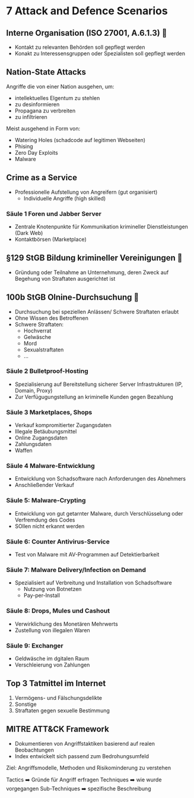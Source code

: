 # 7 Attack and Defence Scenarios

## Interne Organisation (ISO 27001, A.6.1.3) :hammer:

- Kontakt zu relevanten Behörden soll gepflegt werden
- Konakt zu Interessensgruppen oder Spezialisten soll gepflegt werden

## Nation-State Attacks

Angriffe die von einer Nation ausgehen, um:

- intellektuelles EIgentum zu stehlen
- zu desinformieren
- Propagana zu verbreiten
- zu infiltrieren

Meist ausgehend in Form von:

- Watering Holes (schadcode auf legitimen Webseiten)
- Phising
- Zero Day Exploits
- Malware

## Crime as a Service

- Professionelle Aufstellung von Angreifern (gut organisiert)
  - Individuelle Angriffe (high skilled)

### Säule 1 Foren und Jabber Server

- Zentrale Knotenpunkte für Kommunikation krimineller Dienstleistungen (Dark Web)
- Kontaktbörsen (Marketplace)

## §129 StGB Bildung krimineller Vereinigungen :hammer:

- Gründung oder Teilnahme an Unternehmung, deren Zweck auf Begehung von Straftaten ausgerichtet ist

## 100b StGB Olnine-Durchsuchung :hammer:

- Durchsuchung bei speziellen Anlässen/ Schwere Straftaten erlaubt
- Ohne Wissen des Betroffenen
- Schwere Straftaten:
  - Hochverrat
  - Gelwäsche
  - Mord
  - Sexualstraftaten
  - ...

### Säule 2 Bulletproof-Hosting

- Spezialisierung auf Bereitstellung sicherer Server Infrastrukturen  (IP, Domain, Proxy)
- Zur Verfügugungstellung an kriminelle Kunden gegen Bezahlung

### Säule 3 Marketplaces, Shops

- Verkauf kompromitierter Zugangsdaten
- Illegale Betäubungsmittel
- Online Zugangsdaten
- Zahlungsdaten
- Waffen

### Säule 4 Malware-Entwicklung

- Entwicklung von Schadsoftware nach Anforderungen des Abnehmers
- Anschließender Verkauf

### Säule 5: Malware-Crypting

- Entwicklung von gut getarnter Malware, durch Verschlüsselung oder Verfremdung des Codes
- SOllen nicht erkannt werden

### Säule 6: Counter Antivirus-Service

- Test von Malware mit AV-Programmen auf Detektierbarkeit

### Säule 7: Malware Delivery/Infection on Demand

- Spezialisiert auf Verbreitung und Installation von Schadsoftware
  - Nutzung von Botnetzen
  - Pay-per-Install

### Säule 8: Drops, Mules und Cashout

- Verwirklichung des Monetären Mehrwerts
- Zustellung von illegalen Waren

### Säule 9: Exchanger

- Geldwäsche im dgitalen Raum
- Verschleierung von Zahlungen

## Top 3 Tatmittel im Internet

1. Vermögens- und Fälschungsdelikte
2. Sonstige
3. Straftaten gegen sexuelle Bestimmung

## MITRE ATT&CK Framework

- Dokumentieren von Angriffstaktiken basierend auf realen Beobachtungen
- Index entwickelt sich passend zum Bedrohungsumfeld

Ziel: Angriffsmodelle, Methoden und Risikominderung zu verstehen

Tactics :arrow_right: Gründe für Angriff erfragen
Techniques :arrow_right: wie wurde vorgegangen
Sub-Techniques :arrow_right: spezifische Beschreibung

